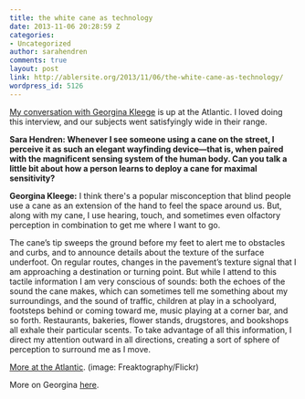 ```yaml
---
title: the white cane as technology
date: 2013-11-06 20:28:59 Z
categories:
- Uncategorized
author: sarahendren
comments: true
layout: post
link: http://ablersite.org/2013/11/06/the-white-cane-as-technology/
wordpress_id: 5126
---
```


[My conversation with Georgina Kleege](http://www.theatlantic.com/technology/archive/2013/11/the-white-cane-as-technology/281167/) is up at the Atlantic. I loved doing this interview, and our subjects went satisfyingly wide in their range.


**Sara Hendren: Whenever I see someone using a cane on the street, I perceive it as such an elegant wayfinding device—that is, when paired with the magnificent sensing system of the human body. Can you talk a little bit about how a person learns to deploy a cane for maximal sensitivity?**




**Georgina Kleege:** I think there's a popular misconception that blind people use a cane as an extension of the hand to feel the space around us. But, along with my cane, I use hearing, touch, and sometimes even olfactory perception in combination to get me where I want to go.




The cane’s tip sweeps the ground before my feet to alert me to obstacles and curbs, and to announce details about the texture of the surface underfoot. On regular routes, changes in the pavement’s texture signal that I am approaching a destination or turning point. But while I attend to this tactile information I am very conscious of sounds: both the echoes of the sound the cane makes, which can sometimes tell me something about my surroundings, and the sound of traffic, children at play in a schoolyard, footsteps behind or coming toward me, music playing at a corner bar, and so forth. Restaurants, bakeries, flower stands, drugstores, and bookshops all exhale their particular scents. To take advantage of all this information, I direct my attention outward in all directions, creating a sort of sphere of perception to surround me as I move.


[More at the Atlantic](http://www.theatlantic.com/technology/archive/2013/11/the-white-cane-as-technology/281167/). (image: Freaktography/Flickr)

More on Georgina [here](http://english.berkeley.edu/profiles/45).
